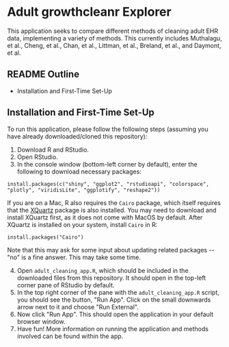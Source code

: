 # Adult growthcleanr Explorer

This application seeks to compare different methods of cleaning adult EHR data,
implementing a variety of methods. This currently includes Muthalagu, et al., Cheng, et
al., Chan, et al., Littman, et al., Breland, et al., and Daymont, et al.

## README Outline

- Installation and First-Time Set-Up

## Installation and First-Time Set-Up

To run this application, please follow the following steps (assuming you have already
downloaded/cloned this repository):

1. Download R and RStudio.
2. Open RStudio.
3. In the console window (bottom-left corner by default), enter the following to download necessary packages:

```{r}
install.packages(c("shiny", "ggplot2", "rstudioapi", "colorspace", "plotly", "viridisLite", "ggplotify", "reshape2"))
```

If you are on a Mac, R also requires the `Cairo` package, which itself requires that
the [XQuartz](https://www.xquartz.org/) package is also installed. You may need to
download and install XQuartz first, as it does not come with MacOS by default. After
XQuartz is installed on your system, install `Cairo` in R:

```{r}
install.packages("Cairo")
```

Note that this may ask for some input about updating related packages -- "no" is a fine
answer. This may take some time.

4. Open `adult_cleaning_app.R`, which should be included in the downloaded files from
this repository. It should open in the top-left corner pane of RStudio by default.
5. In the top right corner of the pane with the `adult_cleaning_app.R` script, you should see the
button, "Run App". Click on the small downwards arrow next to it and choose "Run
External".
6. Now click "Run App". This should open the application in your default browser window.
7. Have fun! More information on running the application and methods involved can be
found within the app.
